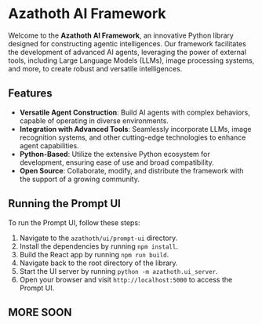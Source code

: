 # Azathoth AI Framework

Welcome to the **Azathoth AI Framework**, an innovative Python library designed for constructing agentic intelligences. Our framework facilitates the development of advanced AI agents, leveraging the power of external tools, including Large Language Models (LLMs), image processing systems, and more, to create robust and versatile intelligences.

## Features

- **Versatile Agent Construction**: Build AI agents with complex behaviors, capable of operating in diverse environments.
- **Integration with Advanced Tools**: Seamlessly incorporate LLMs, image recognition systems, and other cutting-edge technologies to enhance agent capabilities.
- **Python-Based**: Utilize the extensive Python ecosystem for development, ensuring ease of use and broad compatibility.
- **Open Source**: Collaborate, modify, and distribute the framework with the support of a growing community.

## Running the Prompt UI

To run the Prompt UI, follow these steps:

1. Navigate to the `azathoth/ui/prompt-ui` directory.
2. Install the dependencies by running `npm install`.
3. Build the React app by running `npm run build`.
4. Navigate back to the root directory of the library.
5. Start the UI server by running `python -m azathoth.ui_server`.
6. Open your browser and visit `http://localhost:5000` to access the Prompt UI.

## MORE SOON
